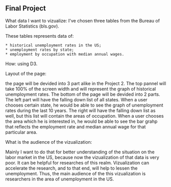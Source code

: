 ## Final Project


What data I want to vizualize: I've chosen three tables from the Bureau of Labor Statistics (bls.gov). 

  These tables represents data of:
  
    * historical unemployment rates in the US;
    * unemployment rates by state;
    * employment by occupation with median annual wages.

How: using D3.

Layout of the page: 

  the page will be devided into 3 part alike in the Project 2. 
  The top pannel will take 100% of the screen width and will represent the graph of historical                                unemployment rates.
  The bottom of the page will be devided into 2 parts.
  The left part will have the falling down list of all states. When a user chooses certain state, he                          would be able to see the graph of unemployment rates during the last 10 years.
  The right will have the falling down list as well, but this list will contain the areas of occupation.
  When a user chooses the area which he is interested in, he would be able to see the bar grahp that                          reflects the employment rate and median annual wage for that particular area.
  
What is the audience of the vizualization:

  Mainly I want to do that for better understanding of the situation on the labor market in the US, because now the vizualization of that data is very poor. It can be helpful for researches of this realm. Vizualization can accelerate the research, and to that end, will help to lessen the unemployment. Thus, the main audience of the this vizualization is researchers in the area of unemployment in the US. 
  
                    

